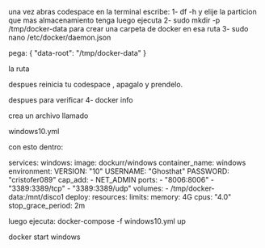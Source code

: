 una vez abras codespace en la terminal escribe:
1- df -h
y elije la particion que mas almacenamiento tenga
luego ejecuta
2- sudo mkdir -p /tmp/docker-data 
para crear una carpeta de docker en esa ruta
3- sudo nano /etc/docker/daemon.json

pega:
{
  "data-root": "/tmp/docker-data"
}

la ruta

despues reinicia tu codespace , apagalo y prendelo.

despues para verificar
4- docker info



crea un archivo llamado

windows10.yml

con esto dentro:

services:
  windows:
    image: dockurr/windows
    container_name: windows
    environment:
      VERSION: "10"
      USERNAME: "Ghosthat"
      PASSWORD: "cristofer089"
    cap_add:
      - NET_ADMIN
    ports:
      - "8006:8006"
      - "3389:3389/tcp"
      - "3389:3389/udp"
    volumes:
      - /tmp/docker-data:/mnt/disco1
    deploy:
      resources:
        limits:
          memory: 4G
          cpus: "4.0"
    stop_grace_period: 2m




luego ejecuta: docker-compose -f windows10.yml up

docker start windows
